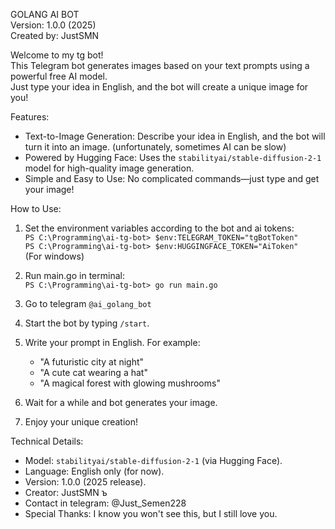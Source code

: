 GOLANG AI BOT                      
Version: 1.0.0 (2025)                 
Created by: JustSMN

Welcome to my tg bot!  
This Telegram bot generates images based on your text prompts using a powerful free AI model.  
Just type your idea in English, and the bot will create a unique image for you!


Features:
- Text-to-Image Generation: Describe your idea in English, and the bot will turn it into an image. (unfortunately, sometimes AI can be slow) 
- Powered by Hugging Face: Uses the `stabilityai/stable-diffusion-2-1` model for high-quality image generation.
- Simple and Easy to Use: No complicated commands—just type and get your image!


How to Use:
1. Set the environment variables according to the bot and ai tokens:\
`PS C:\Programming\ai-tg-bot> $env:TELEGRAM_TOKEN="tgBotToken"` \
`PS C:\Programming\ai-tg-bot> $env:HUGGINGFACE_TOKEN="AiToken"` \
(For windows) 

3. Run main.go in terminal:\
               `PS C:\Programming\ai-tg-bot> go run main.go`
4. Go to telegram `@ai_golang_bot` 
5. Start the bot by typing `/start`.
6. Write your prompt in English. For example:
   - "A futuristic city at night"
   - "A cute cat wearing a hat"
   - "A magical forest with glowing mushrooms"
7. Wait for a while and bot generates your image.
8. Enjoy your unique creation! 


Technical Details:
- Model: `stabilityai/stable-diffusion-2-1` (via Hugging Face).
- Language: English only (for now).
- Version: 1.0.0 (2025 release).
- Creator: JustSMN ъ
- Contact in telegram: @Just_Semen228
- Special Thanks: I know you won't see this, but I still love you.
